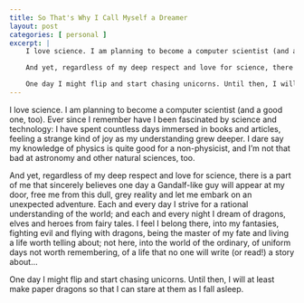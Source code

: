 ```yaml
---
title: So That's Why I Call Myself a Dreamer
layout: post
categories: [ personal ]
excerpt: |
    I love science. I am planning to become a computer scientist (and a good one, too). Ever since I remember have I been fascinated by science and technology: I have spent countless days immersed in books and articles, feeling a strange kind of joy as my understanding grew deeper. I dare say my knowledge of physics is quite good for a non-physicist, and I’m not that bad at astronomy and other natural sciences, too.

    And yet, regardless of my deep respect and love for science, there is a part of me that sincerely believes one day a Gandalf-like guy will appear at my door, free me from this dull, grey reality and let me embark on an unexpected adventure. Each and every day I strive for  a rational understanding of the world; and each and every night I dream of dragons, elves and heroes from fairy tales. I feel I belong there, into my fantasies, fighting evil and flying with dragons, being the master of my fate and living a life worth telling about; not here, into the world of the ordinary, of uniform days not worth remembering, of a life that no one will write (or read!) a story about...

    One day I might flip and start chasing unicorns. Until then, I will at least make paper dragons so that I can stare at them as I fall asleep.
---
```


I love science. I am planning to become a computer scientist (and a good one, too). Ever since I remember have I been fascinated by science and technology: I have spent countless days immersed in books and articles, feeling a strange kind of joy as my understanding grew deeper. I dare say my knowledge of physics is quite good for a non-physicist, and I’m not that bad at astronomy and other natural sciences, too.

And yet, regardless of my deep respect and love for science, there is a part of me that sincerely believes one day a Gandalf-like guy will appear at my door, free me from this dull, grey reality and let me embark on an unexpected adventure. Each and every day I strive for  a rational understanding of the world; and each and every night I dream of dragons, elves and heroes from fairy tales. I feel I belong there, into my fantasies, fighting evil and flying with dragons, being the master of my fate and living a life worth telling about; not here, into the world of the ordinary, of uniform days not worth remembering, of a life that no one will write (or read!) a story about...

One day I might flip and start chasing unicorns. Until then, I will at least make paper dragons so that I can stare at them as I fall asleep.
